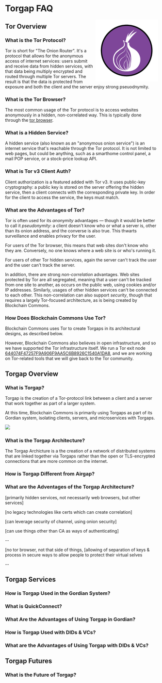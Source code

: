 # Torgap FAQ
<img src="../images/logos/torgap.png" align="right">

## Tor Overview

### What is the Tor Protocol?

Tor is short for "The Onion Router". It's a protocol that allows for the anonymous access of internet services: users submit and receive data from hidden services, with that data being multiply encrypted and routed through multiple Tor servers. The result is that the data is protected from exposure and both the client and the server enjoy strong pseuodnymity.

### What is the Tor Browser?

The most common usage of the Tor protocol is to access websites anonymously in a hidden, non-correlated way. This is typically done through the [tor browser](https://www.torproject.org/download/).

### What is a Hidden Service?

A hidden service (also known as an "anonymous onion service") is an internet service that's reachable through the Tor protocol. It is not limited to web pages, but could be anything, such as a smarthome control panel, a mail POP service, or a stock-price lookup API.

### What is Tor v3 Client Auth?

Client authorization is a featured added with Tor v3. It uses public-key cryptography: a public key is stored on the server offering the hidden service, then a client connects with the corresponding private key. In order for the client to access the service, the keys must match.

### What are the Advantages of Tor?

Tor is often used for its _anonymity_ advantages — though it would be better to call it _pseudonymity_: a client doesn't know who or what a server is, other than its onion address, and the converse is also true. This thwarts surveillance and enables privacy for the user. 

For users of the Tor browser, this means that web sites don't know who they are. Conversely, no one knows where a web site is or who's running it.

For users of other Tor hidden services, again the server can't track the user and the user can't track the server.

In addition, there are strong _non-correlation_ advantages. Web sites protected by Tor are all segregated, meaning that a user can't be tracked from one site to another, as occurs on the public web, using cookies and/or IP addresses. Similarly, usages of other hidden services can't be connected to each other. This non-correlation can also support _security_, though that requires a largely Tor-focused architecture, as is being created by Blockchain Commons.

### How Does Blockchain Commons Use Tor?

Blockchain Commons uses Tor to create Torgaps in its architectural designs, as described below.

However, Blockchain Commons also believes in open infrastructure, and so we have supported the Tor infrastructure itself. We run a Tor exit node [644074F47257F9A906F9AA5C6B8926C1540A1DA8](https://metrics.torproject.org/rs.html#details/644074F47257F9A906F9AA5C6B8926C1540A1DA8), and we are working on Tor-related tools that we will give back to the Tor community.

## Torgap Overview

### What is Torgap?

Torgap is the creation of a Tor-protocol link between a client and a server that work together as part of a larger system.

At this time, Blockchain Commons is primarily using Torgaps as part of its Gordian system, isolating clients, servers, and microservices with Torgaps.

![](https://raw.githubusercontent.com/BlockchainCommons/Gordian/master/Images/appmap.jpg)

### What is the Torgap Architecture?

The Torgap Archicture is a the creation of a network of distributed systems that are linked together via Torgaps rather than the open or TLS-encrypted connections that are more common on the internet.

### How is Torgap Different from Airgap?

### What are the Adventages of the Torgap Architecture?

[primarily hidden services, not necessarily web browsers, but other services]

[no legacy technologies like certs which can create correlation]

[can leverage security of channel, using onion security]

[can use things other than CA as ways of authenticating]


--

[no tor browser, not that side of things, 
[allowing of separation of keys & process in secure ways to allow people to protect their virtual selves

--


## Torgap Services

### How is Torgap Used in the Gordian System?

### What is QuickConnect?

### What Are the Advantages of Using Torgap in Gordian?

### How is Torgap Used with DIDs & VCs?

### What are the Advantages of Using Torgap with DIDs & VCs?


## Torgap Futures

### What is the Future of Torgap?
